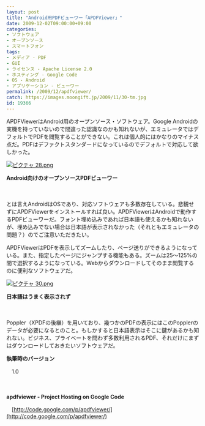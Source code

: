 ```yaml
---
layout: post
title: "Android用PDFビューワー「APDFViewer」"
date: 2009-12-02T09:00:00+09:00
categories:
- ソフトウェア
- オープンソース
- スマートフォン
tags: 
- メディア - PDF
- GUI
- ライセンス - Apache License 2.0
- ホスティング - Google Code
- OS - Android
- アプリケーション - ビューワー
permalink: /2009/12/apdfviewer/
catch: https://images.moongift.jp/2009/11/30-tm.jpg
id: 19366
---
```

APDFViewerはAndroid用のオープンソース・ソフトウェア。Google Androidの実機を持っていないので間違った認識なのかも知れないが、エミュレータではデフォルトでPDFを閲覧することができない。これは個人的にはかなりのマイナス点だ。PDFはデファクトスタンダードになっているのでデフォルトで対応して欲しかった。

  

[![ピクチャ 28.png](https://images.moongift.jp/2009/11/28-tm.jpg)](https://images.moongift.jp/2009/11/28.png)  
  
**Android向けのオープンソースPDFビューワー**

  

　

  

とは言えAndroidはOSであり、対応ソフトウェアも多数存在している。悲観せずにAPDFViewerをインストールすれば良い。APDFViewerはAndroidで動作するPDFビューワーだ。フォント埋め込みであれば日本語も使えるかも知れないが、埋め込みでない場合は日本語が表示されなかった（それともエミュレータの問題？）のでご注意いただきたい。

  
  
<!--more-->

APDFViewerはPDFを表示してズームしたり、ページ送りができるようになっている。また、指定したページにジャンプする機能もある。ズームは25〜125%の間で選択するようになっている。Webからダウンロードしてそのまま閲覧するのに便利なソフトウェアだ。

  

[![ピクチャ 30.png](https://images.moongift.jp/2009/11/30-tm.jpg)](https://images.moongift.jp/2009/11/30.png)  
  
**日本語はうまく表示されず**

  

　

  

Poppler（XPDFの後継）を用いており、幾つかのPDFの表示にはこのPopplerのデータが必要になるとのこと。もしかすると日本語表示はそこに鍵があるかも知れない。ビジネス、プライベートを問わず多数利用されるPDF、それだけにまずはダウンロードしておきたいソフトウェアだ。

  

**執筆時のバージョン**  
  
　1.0

  

　

  

**apdfviewer - Project Hosting on Google Code**  
  
　[http://code.google.com/p/apdfviewer/](http://code.google.com/p/apdfviewer/)

  
